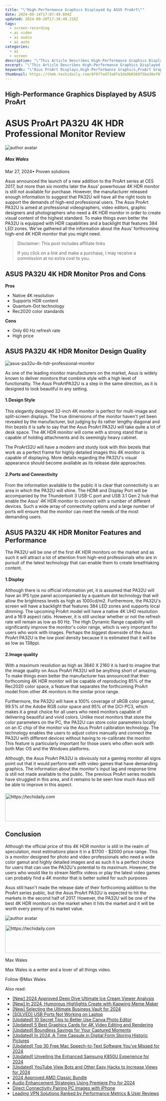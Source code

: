 ```yaml
---
title: "\"High-Performance Graphics Displayed by ASUS ProArt\""
date: 2024-09-14T17:07:49.694Z
updated: 2024-09-20T17:38:49.216Z
tags: 
  - screen-recording
  - ai video
  - ai audio
  - ai auto
categories: 
  - ai
  - screen
description: "\"This Article Describes High-Performance Graphics Displayed by ASUS ProArt\""
excerpt: "\"This Article Describes High-Performance Graphics Displayed by ASUS ProArt\""
keywords: "\"Asus ProArt Displays,High-Performance Graphics,ProArt Graphics Panel,ASUS Articulated PCs,ASUS Professional Monitors,ASUS Graphic Devices,ASUS Professional Displays\""
thumbnail: https://thmb.techidaily.com/8f0f7ad73a0fa3da9b0369f5be30ef87f2772c066879ac12a1f0a0dafbb254a9.png
---
```


## High-Performance Graphics Displayed by ASUS ProArt

# ASUS ProArt PA32U 4K HDR Professional Monitor Review

![author avatar](https://images.wondershare.com/filmora/article-images/max-wales-author.jpg)

##### Max Wales

 Mar 27, 2024• Proven solutions

Asus announced the launch of a new addition to the ProArt series at CES 2017, but more than six months later the Asus' powerhouse 4K HDR monitor is still not available for purchase. However, the manufacturer released enough information to suggest that PA32U will have all the right tools to support the demands of high-end professional users. The Asus ProArt PA32U is aimed at professional videographers, video editors, graphic designers and photographers who need a 4K HDR monitor in order to create visual content of the highest standard. To make things even better the PA32U is equipped with HDR capabilities and a backlight that features 384 LED zones. We've gathered all the information about the Asus' forthcoming high-end 4K HDR monitor that you might need.

>  Disclaimer: This post includes affiliate links
>
>  If you click on a link and make a purchase, I may receive a commission at no extra cost to you.
>

## ASUS PA32U 4K HDR Monitor Pros and Cons

**Pros**

* Native 4K resolution
* Supports HDR content
* Quantum-Dot technology
* Rec2020 color standards

**Cons**

* Only 60 Hz refresh rate
* High price

## ASUS PA32U 4K HDR Monitor Design Quality

![asus-pa32u-4k-hdr-professional-monitor](https://images.wondershare.com/filmora/article-images/asus-pa32u-4k-hdr-professional-monitor.jpg)

As one of the leading monitor manufacturers on the market, Asus is widely known to deliver monitors that combine style with a high level of functionality. The Asus ProArtPA32U is a step in the same direction, as it is designed to look beautiful in any setting.

#### 1.Design Style

This elegantly designed 32-inch 4K monitor is perfect for multi-image and split-screen displays. The true dimensions of the monitor haven't yet been revealed by the manufacturer, but judging by its rather lengthy diagonal and thin bezels it is safe to say that the Asus ProArt PA32U will take quite a lot of desk space. The 4K HDR monitor will come with a strong stand that is capable of holding attachments and its seemingly heavy cabinet.

The ProArt32U will have a modern and sturdy look with thin bezels that work as a perfect frame for highly detailed images this 4K monitor is capable of displaying. More details regarding the PA32U's visual appearance should become available as its release date approaches.

#### 2.Ports and Connectivity

From the information available to the public it is clear that connectivity is an area in which the PA32U will shine. The HDMI and Display Port will be accompanied by the Thunderbolt 3 USB-C port and USB 3.1 Gen 2 hub that enable the Asus' 4K HDR monitor to connect with a number of different devices. Such a wide array of connectivity options and a large number of ports will ensure that the monitor can meet the needs of the most demanding users.

## ASUS PA32U 4K HDR Monitor Features and Performance

The PA32U will be one of the first 4K HDR monitors on the market and as such it will attract a lot of attention from high-end professionals who are in pursuit of the latest technology that can enable them to create breathtaking content.

#### 1.Display

Although there is no official information yet, it is assumed that PA32U will have an IPS type panel accompanied by a quantum dot technology that will allow the brightness levels as high as 1000cd/m2\. Furthermore, the PA32U's screen will have a backlight that features 384 LED zones and supports local dimming. The upcoming ProArt model will have a native 4K UHD resolution and a 16:9 aspect ratio. However, it is still unclear whether or not the refresh rate will remain as low as 60 Hz. The High Dynamic Range capability will significantly improve the monitor's color range, which is very important for users who work with images. Perhaps the biggest downside of the Asus ProArt PA32U is the low pixel density because it is estimated that it will be as low as 138ppi.

#### 2.Image quality

With a maximum resolution as high as 3840 X 2160 it is hard to imagine that the image quality on Asus ProArt PA32U will be anything short of amazing. To make things even better the manufacturer has announced that their forthcoming 4K HDR monitor will be capable of reproducing 85% of the Rec2020 color space, a feature that separates the forthcoming ProArt model from other 4K monitors in the similar price range.

Furthermore, the PA32U will have a 100% coverage of sRGB color gamut, 99.5% of the Adobe RGB color space and 95% of the DCI-PC3, which makes it a great choice for all users who need monitors capable of delivering beautiful and vivid colors. Unlike most monitors that store the color parameters on the PC, the PA32U can store color parameters locally on an IC chip of the monitor via the Asus ProArt calibration technology. The technology enables the users to adjust colors manually and connect the PA32U with different devices without having to re-calibrate the monitor. This feature is particularly important for those users who often work with both Mac OS and the Windows platforms.

Although, the Asus ProArt PA32U is obviously not a gaming monitor all signs point out that it would perform well with video games that have demanding graphics. The information about the monitor's input lag and response time is still not made available to the public. The previous ProArt series models have struggled in this area, and it remains to be seen how much Asus will be able to improve in this aspect.

####

<!-- affiliate ads begin -->
<a href="https://appsumo.8odi.net/c/5597632/2043593/7443" target="_top" id="2043593">
  <img src="//a.impactradius-go.com/display-ad/7443-2043593" border="0" alt="https://techidaily.com" width="728" height="90"/>
</a>
<img height="0" width="0" src="https://appsumo.8odi.net/i/5597632/2043593/7443" style="position:absolute;visibility:hidden;" border="0" />
<!-- affiliate ads end -->

## Conclusion

Although the official price of this 4K HDR monitor is still in the realm of speculation, most estimations place it in a $1700 - $2000 price range. This is a monitor designed for photo and video professionals who need a wide color gamut and highly detailed images and as such it is a perfect choice for users that can use the PA32U's potential to its maximum. However, the users who would like to stream Netflix videos or play the latest video games can probably find a 4K monitor that is better suited for such purposes

Asus still hasn't made the release date of their forthcoming addition to the ProArt series public, but the Asus ProArt PA32U is expected to hit the markets in the second half of 2017\. However, the PA32U will be one of the best 4K HDR monitors on the market when it hits the market and it will be worth every penny of its market value.

![author avatar](https://images.wondershare.com/filmora/article-images/max-wales-author.jpg)

<!-- affiliate ads begin -->
<a href="https://appsumo.8odi.net/c/5597632/2100530/7443" target="_top" id="2100530">
  <img src="//a.impactradius-go.com/display-ad/7443-2100530" border="0" alt="https://techidaily.com" width="728" height="90"/>
</a>
<img height="0" width="0" src="https://appsumo.8odi.net/i/5597632/2100530/7443" style="position:absolute;visibility:hidden;" border="0" />
<!-- affiliate ads end -->

Max Wales

Max Wales is a writer and a lover of all things video.

Follow @Max Wales


<ins class="adsbygoogle"
     style="display:block"
     data-ad-format="autorelaxed"
     data-ad-client="ca-pub-7571918770474297"
     data-ad-slot="1223367746"></ins>



<ins class="adsbygoogle"
     style="display:block"
     data-ad-client="ca-pub-7571918770474297"
     data-ad-slot="8358498916"
     data-ad-format="auto"
     data-full-width-responsive="true"></ins>


<span class="atpl-alsoreadstyle">Also read:</span>
<div><ul>
<li><a href="https://screen-capture.techidaily.com/new-2024-approved-deep-dive-ultimate-ice-cream-viewer-analysis/"><u>[New] 2024 Approved Deep Dive Ultimate Ice Cream Viewer Analysis</u></a></li>
<li><a href="https://article-knowledge.techidaily.com/new-in-2024-humorous-highlights-create-with-kapwing-meme-maker/"><u>[New] In 2024, Humorous Highlights Create with Kapwing Meme Maker</u></a></li>
<li><a href="https://article-knowledge.techidaily.com/new-selecting-the-ultimate-business-vault-for-2024/"><u>[New] Selecting the Ultimate Business Vault for 2024</u></a></li>
<li><a href="https://technical-tips.techidaily.com/solved-usb-ports-not-working-on-laptop/"><u>[SOLVED] USB Ports Not Working on Laptop</u></a></li>
<li><a href="https://article-helps.techidaily.com/updated-10-secret-tips-to-better-use-canva-photo-editor/"><u>[Updated] 10 Secret Tips to Better Use Canva Photo Editor</u></a></li>
<li><a href="https://article-knowledge.techidaily.com/updated-5-best-graphics-cards-for-4k-video-editing-and-rendering/"><u>[Updated] 5 Best Graphics Cards for 4K Video Editing and Rendering</u></a></li>
<li><a href="https://instagram-videos.techidaily.com/updated-boundless-savings-for-your-captured-moments/"><u>[Updated] Boundless Savings for Your Captured Moments</u></a></li>
<li><a href="https://article-knowledge.techidaily.com/updated-in-2024-a-time-capsule-in-digital-form-storing-historic-pictures/"><u>[Updated] In 2024, A Time Capsule in Digital Form Storing Historic Pictures</u></a></li>
<li><a href="https://article-knowledge.techidaily.com/updated-top-30-free-mac-speech-to-text-software-youve-missed-for-2024/"><u>[Updated] Top 30 Free Mac Speech-to-Text Software You've Missed for 2024</u></a></li>
<li><a href="https://article-knowledge.techidaily.com/updated-unveiling-the-enhanced-samsung-k850u-experience-for-2024/"><u>[Updated] Unveiling the Enhanced Samsung K850U Experience for 2024</u></a></li>
<li><a href="https://youtube-webster.techidaily.com/ed-youtube-view-bots-and-other-easy-hacks-to-increase-views-for-2024/"><u>[Updated] YouTube View Bots and Other Easy Hacks to Increase Views for 2024</u></a></li>
<li><a href="https://digital-screen-recording.techidaily.com/2024-approved-amd-classic-bundle/"><u>2024 Approved AMD Classic Bundle</u></a></li>
<li><a href="https://article-files.techidaily.com/audio-enhancement-strategies-using-premiere-pro-for-2024/"><u>Audio Enhancement Strategies Using Premiere Pro for 2024</u></a></li>
<li><a href="https://extra-tips.techidaily.com/direct-connectivity-pairing-pc-images-with-iphone/"><u>Direct Connectivity Pairing PC Images with iPhone</u></a></li>
<li><a href="https://hardware-tips.techidaily.com/leading-vpn-solutions-ranked-by-performance-metrics-and-user-reviews/"><u>Leading VPN Solutions Ranked by Performance Metrics & User Reviews</u></a></li>
</ul></div>

